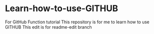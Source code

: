 # Learn-how-to-use-GITHUB
For GitHub Function tutorial
  This repository is for me to learn how to use GITHUB
  This edit is for readme-edit branch
